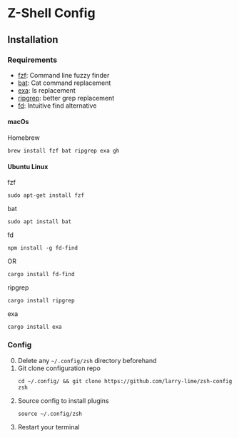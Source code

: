 # Z-Shell Config

## Installation

### Requirements
- [fzf](https://github.com/junegunn/fzf): Command line fuzzy finder
- [bat](https://github.com/sharkdp/bat): Cat command replacement
- [exa](https://github.com/ogham/exa): ls replacement
- [ripgrep](https://github.com/BurntSushi/ripgrep): better grep replacement
- [fd](https://github.com/sharkdp/fd): Intuitive find alternative

#### macOs
Homebrew
```shell
brew install fzf bat ripgrep exa gh
```

#### Ubuntu Linux
fzf
```shell
sudo apt-get install fzf
```

bat
```shell
sudo apt install bat
```

fd
```shell
npm install -g fd-find
```
OR
```shell
cargo install fd-find
```

ripgrep
```shell
cargo install ripgrep
```

exa
```shell
cargo install exa
```

### Config
0. Delete any `~/.config/zsh` directory beforehand
1. Git clone configuration repo
    ```shell
    cd ~/.config/ && git clone https://github.com/larry-lime/zsh-config zsh
    ```
2. Source config to install plugins
    ```shell
    source ~/.config/zsh
    ```
3. Restart your terminal
